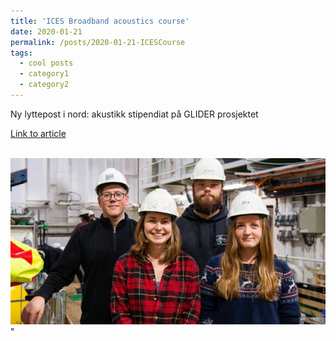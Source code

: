 ```yaml
---
title: 'ICES Broadband acoustics course'
date: 2020-01-21
permalink: /posts/2020-01-21-ICESCourse
tags:
  - cool posts
  - category1
  - category2
---
```


Ny lyttepost i nord: akustikk stipendiat på GLIDER prosjektet


[Link to article](https://www.akvaplan.niva.no/mynewsdesk-articles/ny-lyttepost-i-nord-akustikk-stipendiat-pa-glider-prosjektet/)


<br/><img src='/images/2020-01-21-coursephoto.jpg'>"
